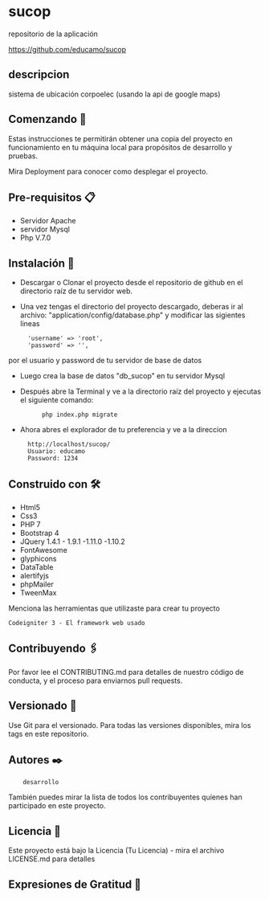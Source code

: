 # sucop

repositorio de la aplicación

https://github.com/educamo/sucop 

## **descripcion**

sistema de ubicación corpoelec (usando la api de google maps)

## Comenzando 🚀

Estas instrucciones te permitirán obtener una copia del proyecto en funcionamiento en tu máquina local para propósitos de desarrollo y pruebas.

Mira Deployment para conocer como desplegar el proyecto.

## Pre-requisitos 📋

- Servidor Apache 
- servidor Mysql
- Php V.7.0

## Instalación 🔧

* Descargar o Clonar el proyecto desde el repositorio de github en el directorio raíz de tu servidor web.

* Una vez tengas el directorio del proyecto descargado, deberas ir al archivo: "application/config/database.php" y modificar las sigientes lineas

        'username' => 'root',
        'password' => '',


por el usuario y password de tu servidor de base de datos

* Luego crea la base de datos "db_sucop" en tu servidor Mysql

* Después abre la Terminal y ve a la directorio raíz del proyecto y ejecutas el siguiente comando:

            php index.php migrate


* Ahora abres el explorador de tu preferencia y ve a la direccion

        http://localhost/sucop/
        Usuario: educamo
        Password: 1234

## Construido con 🛠️
- Html5
- Css3
- PHP 7
- Bootstrap 4
- JQuery 1.4.1 - 1.9.1 -1.11.0 -1.10.2
- FontAwesome
- glyphicons
- DataTable
- alertifyjs
- phpMailer
- TweenMax

Menciona las herramientas que utilizaste para crear tu proyecto

    Codeigniter 3 - El framework web usado


## Contribuyendo 🖇️

Por favor lee el CONTRIBUTING.md para detalles de nuestro código de conducta, y el proceso para enviarnos pull requests.


## Versionado 📌

Use Git para el versionado. Para todas las versiones disponibles, mira los tags en este repositorio.

## Autores ✒️
        desarrollo

También puedes mirar la lista de todos los contribuyentes quíenes han participado en este proyecto.

## Licencia 📄

Este proyecto está bajo la Licencia (Tu Licencia) - mira el archivo LICENSE.md para detalles

## Expresiones de Gratitud 🎁
